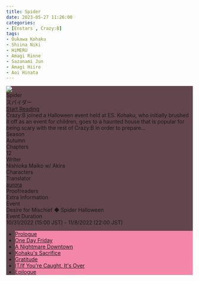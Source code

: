 ```yaml
---
title: Spider
date: 2023-05-27 11:26:00
categories:
- [Enstars , Crazy:B]
tags:
- Oukawa Kohaku
- Shiina Niki
- HiMERU
- Amagi Rinne
- Sazanami Jun
- Amagi Hiiro
- Aoi Hinata
---
```


<div class="story-wrapper mobile-reverse" style="--storyColor: #ec8dab;--storyColor-rgb: 236,141,171;--storyColor-h: 341.1;--storyColor-s: 71.4%;--storyColor-l: 73.9%;">
  <div class="grid-wrapper">
      <div class="story-background"
      style="background-image: url('https://media.discordapp.net/attachments/1110345002015535124/1112042501407252672/IMG_4989.png?width=1698&height=784')">
    </div>
    <div class="story-box" style="background: #62454D">
      <div class="story-cover">
        <div><img src="https://media.discordapp.net/attachments/1110345002015535124/1112041773313822750/IMG_4988.png?width=828&height=1036">
        </div>
      </div>
      <div class="title-area">
        <div class="title-area__title">Spider</div>
        <div class="title-area__subtitle">スパイダー</div>
        <div class="title-area__start">
          <a href="#1">Start Reading</a>
        </div>
      </div>
      <div class="info-area">
        <div class="synopsis">
          Crazy:B joined a Halloween event held at ES. Kohaku, who initially brushed it off as an event for children, goes to a haunted house that is popular for being scary with the rest of Crazy:B in order to prepare…
          <!-- SYNOPSIS HERE -->
        </div>
        <div class="info">
          <div class="info-item season">
            <div class="label">
              Season
            </div>
            <div class="value">
              Autumn
              <!-- SEASON -->
            </div>
          </div>
          <div class="info-item chapters">
            <div class="label">
              Chapters
            </div>
            <div class="value">
            12
              <!-- CHAPTERS -->
            </div>
          </div>
          <div class="info-item writer">
            <div class="label">
              Writer
            </div>
            <div class="value">
            Nishioka Maiko w/ Akira
              <!-- WRITERS-->
            </div>
          </div>
          <div class="info-item characters">
            <div class="label">
                  Characters
            </div>
            <div class="value">
              <a href="/tags/Amagi-Rinne/" character="Rinne" title="Rinne"></a>
              <a href="/tags/HiMERU/" character="HiMERU" title="HiMERU"></a>
              <a href="/tags/Shiina-Niki/" character="Niki" title="Niki"></a>
              <a href="/tags/Oukawa-Kohaku/" character="Kohaku" title="Kohaku"></a>
              <a href="/tags/Amagi-Hiiro/" character="Hiiro" title="Hiiro"></a>
              <a href="/tags/Aoi-Hinata/" character="Hinata" title="Hinata"></a>
              <a href="/tags/Sazanami-Jun/" character="Jun" title="Jun"></a>
                <!-- 
                  <a href="/tags/[CHARACTER_LAST_NAME]-[CHARACTER_FIRST_NAME]/" character="[CHARACTER_FIRST_AME]" title="[CHARACTER_FIRST_NAME]"></a> -->
                  <!-- COPY AND PASTE THE ABOVE FOR EACH CHARACTER THAT APPEARS IN THE STORY -->
            </div>
          </div>
          <div class="info-item tl">
              <div class="label">
                  Translator
              </div>
              <div class="value">
                  <a href="https://twitter.com/azurecrystalz">aurora</a>
              </div>
          </div>
          <div class="info-item pr">
            <div class="label">
                Proofreaders
            </div>
            <div class="value">
                <!-- PROOFREADER LIST (IF ANY) -->
            </div>
          </div>
        </div>
        <div class="extra-area">
          <div class="tab-header">
            <div class="tab-header__name">Extra Information</div>
          </div>
          <div class="tab-content">
            <div class="tab-item">
              <div class="label">
                Event
              </div>
              <div class="value">
                Desire for Mischief ◆ Spider Halloween
              </div>
            </div>
            <div class="tab-item">
              <div class="label">
                Event Duration
              </div>
              <div class="value">
                10/31/2022 (15:00 JST) - 11/8/2022 (22:00 JST)
              </div>
            </div>
          </div>
        </div>
      </div>
      <div class="chapter-area">
        <div class="chapters">
          <ul>
            <li>
              <a href="/#" id="none">Prologue</a>
            </li>
            <li>
              <a href="/#" id="none">One Day Friday</a>
            </li>
            <li>
              <a href="/#" id="none">A Nightmare Downtown</a>
            </li>
            <li>
              <a href="/#" id="none">Kohaku's Sacrifice</a>
            </li>
            <li>
              <a href="/#" id="none">Gratitude</a>
            </li>
            <li>
              <a href="/#" id="none">IT/If You're Caught, It's Over</a>
            </li>
            <li>
              <a href="/#" id="none">Epilogue</a>
            </li>
          </ul>
        </div>
      </div>
    </div>
  </div>
</div>


<!-- more -->

<div style="margin-top: 3%">
  <style>
    .chapters ul li {
      background-color: #f486aa
    }
    [character] {
      --dark-mode: hsl(var(--hue), 30%, 30%);
      display: flex;
    }
    [character]::before {
      position: absolute;
      margin-left: 75px;
    }
    [character] p {
      max-width: calc(100% - 75px);
      margin-left: 75px;
      color: inherit;
    }
    :root[theme='dark'] [character] p {
      background: var(--dark-mode);
    }
    :root[theme='dark'] [character] p .thought {
      color: #9f9fff;
    }
    :root[theme='light'] [character] p {
      background: var(--light-mode);
    }
    [character] p:first-child {
      margin-top: 20px;
      border-top-left-radius: 0px;
    }
    [character] p:first-child::before {
      position: absolute;
      left: 0;
    }
    [character]::after {
      display: none;
      left: 65px;
      top: 37px;
    }
    .msr-narration {
      display: flex;
      align-items: center;
      margin: 20px 0px;
      gap: 5px;
    }
    .msr-narration::before {
      content: "";
      display: inline-block;
      background: var(--article-text);
      height: 1px;
      width: 15%;
    }
    .msr-narration p {
      margin: 0;
    }
    @media (max-width: 650px) {
    [character] p {
        margin:0 0 .4em 65px;
        padding: .72em;
        margin-left: 55px !important;
    }
    [character]::before,[character][hidden]::before,[character][unknown]::before {
        margin-left: 70px;
        margin-left: 55px !important;
    }
}    
  </style>

  <!-- CONTENT GOES HERE -->

  <!-- 
  SPEECH BUBBLE FORMAT: 
  {% bubble [CHARACTER_FIRST_NAME] [ATTRIBUTE(optional)]}
    DIALOGUE TEXT HERE

    ADD A LINE SPACE FOR A NEW LINE

    <th>EMBED THOUGHT DIALOGUE WITH THESE TAGS</th>
  {% endbubble %}
  -->

  </div>
